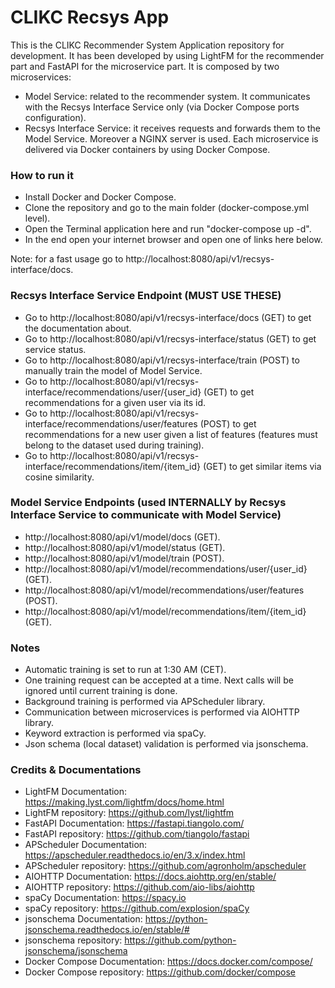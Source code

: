 # CLIKC Recsys App
This is the CLIKC Recommender System Application repository for development.
It has been developed by using LightFM for the recommender part and FastAPI
for the microservice part.
It is composed by two microservices:
- Model Service: related to the recommender system. It communicates with the Recsys Interface Service only (via Docker Compose ports configuration).
- Recsys Interface Service: it receives requests and forwards them to the Model Service.
Moreover a NGINX server is used.
Each microservice is delivered via Docker containers by using Docker Compose.

### How to run it
- Install Docker and Docker Compose.
- Clone the repository and go to the main folder (docker-compose.yml level).
- Open the Terminal application here and run "docker-compose up -d".
- In the end open your internet browser and open one of links here below.

Note: for a fast usage go to http://localhost:8080/api/v1/recsys-interface/docs.

### Recsys Interface Service Endpoint (MUST USE THESE)
- Go to http://localhost:8080/api/v1/recsys-interface/docs (GET) to get the documentation about.
- Go to http://localhost:8080/api/v1/recsys-interface/status (GET) to get service status.
- Go to http://localhost:8080/api/v1/recsys-interface/train (POST) to manually train the model of Model Service.
- Go to http://localhost:8080/api/v1/recsys-interface/recommendations/user/{user_id} (GET) to get recommendations for a given user via its id.
- Go to http://localhost:8080/api/v1/recsys-interface/recommendations/user/features (POST) to get recommendations for a new user given a list of features (features must belong to the dataset used during training).
- Go to http://localhost:8080/api/v1/recsys-interface/recommendations/item/{item_id} (GET) to get similar items via cosine similarity.

### Model Service Endpoints (used INTERNALLY by Recsys Interface Service to communicate with Model Service)
- http://localhost:8080/api/v1/model/docs (GET).
- http://localhost:8080/api/v1/model/status (GET).
- http://localhost:8080/api/v1/model/train (POST).
- http://localhost:8080/api/v1/model/recommendations/user/{user_id} (GET).
- http://localhost:8080/api/v1/model/recommendations/user/features (POST).
- http://localhost:8080/api/v1/model/recommendations/item/{item_id} (GET).

### Notes
- Automatic training is set to run at 1:30 AM (CET).
- One training request can be accepted at a time. Next calls will be ignored until current training is done.
- Background training is performed via APScheduler library.
- Communication between microservices is performed via AIOHTTP library.
- Keyword extraction is performed via spaCy.
- Json schema (local dataset) validation is performed via 
jsonschema.

### Credits & Documentations
- LightFM Documentation: https://making.lyst.com/lightfm/docs/home.html
- LightFM repository: https://github.com/lyst/lightfm
- FastAPI Documentation: https://fastapi.tiangolo.com/
- FastAPI repository: https://github.com/tiangolo/fastapi
- APScheduler Documentation: https://apscheduler.readthedocs.io/en/3.x/index.html
- APScheduler repository: https://github.com/agronholm/apscheduler
- AIOHTTP Documentation: https://docs.aiohttp.org/en/stable/
- AIOHTTP repository: https://github.com/aio-libs/aiohttp
- spaCy Documentation: https://spacy.io
- spaCy repository: https://github.com/explosion/spaCy
- jsonschema Documentation: https://python-jsonschema.readthedocs.io/en/stable/#
- jsonschema repository: https://github.com/python-jsonschema/jsonschema
- Docker Compose Documentation: https://docs.docker.com/compose/
- Docker Compose repository: https://github.com/docker/compose


